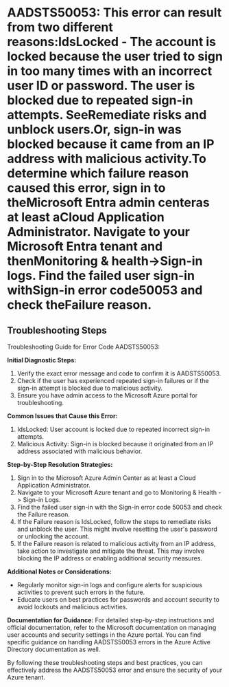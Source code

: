 
# AADSTS50053: This error can result from two different reasons:IdsLocked - The account is locked because the user tried to sign in too many times with an incorrect user ID or password. The user is blocked due to repeated sign-in attempts. SeeRemediate risks and unblock users.Or, sign-in was blocked because it came from an IP address with malicious activity.To determine which failure reason caused this error, sign in to theMicrosoft Entra admin centeras at least aCloud Application Administrator.  Navigate to your Microsoft Entra tenant and thenMonitoring & health->Sign-in logs.  Find the failed user sign-in withSign-in error code50053 and check theFailure reason.


## Troubleshooting Steps
Troubleshooting Guide for Error Code AADSTS50053:

**Initial Diagnostic Steps:**
1. Verify the exact error message and code to confirm it is AADSTS50053.
2. Check if the user has experienced repeated sign-in failures or if the sign-in attempt is blocked due to malicious activity.
3. Ensure you have admin access to the Microsoft Azure portal for troubleshooting.

**Common Issues that Cause this Error:**
1. IdsLocked: User account is locked due to repeated incorrect sign-in attempts.
2. Malicious Activity: Sign-in is blocked because it originated from an IP address associated with malicious behavior.

**Step-by-Step Resolution Strategies:**
1. Sign in to the Microsoft Azure Admin Center as at least a Cloud Application Administrator.
2. Navigate to your Microsoft Azure tenant and go to Monitoring & Health -> Sign-in Logs.
3. Find the failed user sign-in with the Sign-in error code 50053 and check the Failure reason.
4. If the Failure reason is IdsLocked, follow the steps to remediate risks and unblock the user. This might involve resetting the user's password or unlocking the account.
5. If the Failure reason is related to malicious activity from an IP address, take action to investigate and mitigate the threat. This may involve blocking the IP address or enabling additional security measures.

**Additional Notes or Considerations:**
- Regularly monitor sign-in logs and configure alerts for suspicious activities to prevent such errors in the future.
- Educate users on best practices for passwords and account security to avoid lockouts and malicious activities.

**Documentation for Guidance:**
For detailed step-by-step instructions and official documentation, refer to the Microsoft documentation on managing user accounts and security settings in the Azure portal. You can find specific guidance on handling AADSTS50053 errors in the Azure Active Directory documentation as well.

By following these troubleshooting steps and best practices, you can effectively address the AADSTS50053 error and ensure the security of your Azure tenant.